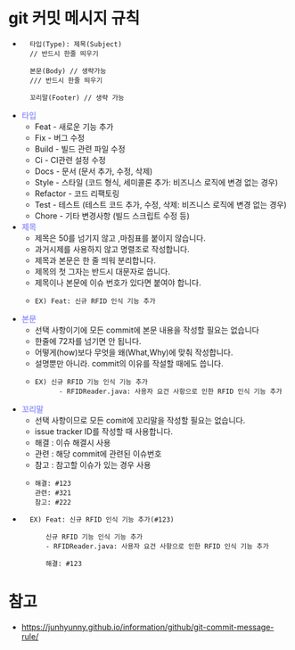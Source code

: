# git 커밋 메시지 규칙
- ``` 
    타입(Type): 제목(Subject)
    // 반드시 한줄 띄우기

    본문(Body) // 생략가능
    /// 반드시 한줄 띄우기

    꼬리말(Footer) // 생략 가능
- __<span style="color:#9999ff">타입</span>__
  - Feat - 새로운 기능 추가
  - Fix - 버그 수정
  - Build - 빌드 관련 파일 수정
  - Ci - CI관련 설정 수정
  - Docs - 문서 (문서 추가, 수정, 삭제)
  - Style - 스타일 (코드 형식, 세미콜론 추가: 비즈니스 로직에 변경 없는 경우)
  - Refactor - 코드 리팩토링
  - Test - 테스트 (테스트 코드 추가, 수정, 삭제: 비즈니스 로직에 변경 없는 경우)
  - Chore - 기타 변경사항 (빌드 스크립트 수정 등)
- __<span style="color:#9999ff">제목</span>__
  - 제목은 50를 넘기지 않고 ,마침표를 붙이지 않습니다.
  - 과거시제를 사용하지 않고 명렬조로 작성합니다.
  - 제목과 본문은 한 줄 띄워 분리합니다.
  - 제목의 첫 그자는 반드시 대문자로 씁니다.
  - 제목이나 본문에 이슈 번호가 있다면 붙여야 합니다.
  - ```
    EX) Feat: 신규 RFID 인식 기능 추가
- __<span style="color:#9999ff">본문</span>__
  - 선택 사항이기에 모든 commit에 본문 내용을 작성할 필요는 없습니다
  - 한줄에 72자를 넘기면 안 됩니다.
  - 어떻게(how)보다 무엇을 왜(What,Why)에 맞춰 작성합니다.
  - 설명뿐만 아니라. commit의 이유를 작설할 때에도 씁니다.
  - ``` 
    EX) 신규 RFID 기능 인식 기능 추가
          - RFIDReader.java: 사용자 요건 사항으로 인한 RFID 인식 기능 추가
- __<span style="color:#9999ff">꼬리말</span>__
  - 선택 사항이므로 모든 comit에 꼬리말을 작성할 필요는 없습니다.
  - issue tracker ID를 작성할 때 사용합니다.
  - 해결 : 이슈 해결시 사용
  - 관련 : 해당 commit에 관련된 이슈번호
  - 참고 : 참고할 이슈가 있는 경우 사용
  - ```
    해결: #123
    관련: #321
    참고: #222
- ```
    EX) Feat: 신규 RFID 인식 기능 추가(#123)

        신규 RFID 기능 인식 기능 추가
        - RFIDReader.java: 사용자 요건 사항으로 인한 RFID 인식 기능 추가

        해결: #123

# 참고
- https://junhyunny.github.io/information/github/git-commit-message-rule/
